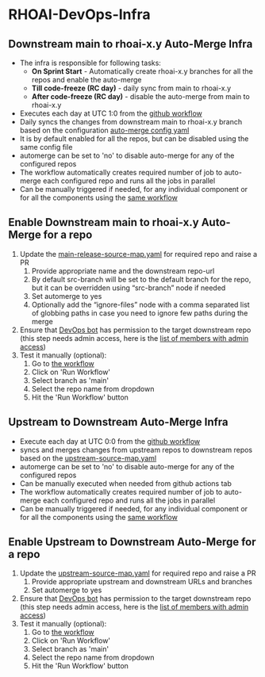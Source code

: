 RHOAI-DevOps-Infra
====================

Downstream main to rhoai-x.y Auto-Merge Infra
----------
* The infra is responsible for following tasks:
   * **On Sprint Start** - Automatically create rhoai-x.y branches for all the repos and enable the auto-merge
   * **Till code-freeze (RC day)** - daily sync from main to rhoai-x.y
   * **After code-freeze (RC day)** - disable the auto-merge from main to rhoai-x.y 
* Executes each day at UTC 1:0 from the [github workflow](https://github.com/red-hat-data-services/rhods-devops-infra/actions/workflows/main-release-auto-merge.yaml)
* Daily syncs the changes from downstream main to rhoai-x.y branch based on the configuration [auto-merge config yaml](https://github.com/red-hat-data-services/rhods-devops-infra/blob/main/src/config/main-release-source-map.yaml)
* It is by default enabled for all the repos, but can be disabled using the same config file
* automerge can be set to 'no' to disable auto-merge for any of the configured repos
* The workflow automatically creates required number of job to auto-merge each configured repo and runs all the jobs in parallel
* Can be manually triggered if needed, for any individual component or for all the components using the [same workflow](https://github.com/red-hat-data-services/rhods-devops-infra/actions/workflows/main-release-auto-merge.yaml)

Enable Downstream main to rhoai-x.y Auto-Merge for a repo
-----------------------------
1. Update the [main-release-source-map.yaml](https://github.com/red-hat-data-services/rhods-devops-infra/blob/main/src/config/main-release-source-map.yaml) for required repo and raise a PR
   1. Provide appropriate name and the downstream repo-url
   2. By default src-branch will be set to the default branch for the repo, but it can be overridden using “src-branch” node if needed
   3. Set automerge to yes
   4. Optionally add the “ignore-files” node with a comma separated list of globbing paths in case you need to ignore few paths during the merge
2. Ensure that [DevOps bot](https://github.com/organizations/red-hat-data-services/settings/installations/36825452) has permission to the target downstream repo (this step needs admin access, here is the [list of members with admin access](https://github.com/orgs/red-hat-data-services/people?query=role%3Aowner))
3. Test it manually (optional):
   1. Go to [the workflow](https://github.com/red-hat-data-services/rhods-devops-infra/actions/workflows/main-release-auto-merge.yaml)
   2. Click on 'Run Workflow'
   3. Select branch as 'main'
   4. Select the repo name from dropdown
   5. Hit the 'Run Workflow' button

Upstream to Downstream Auto-Merge Infra
----------
* Execute each day at UTC 0:0 from the [github workflow](https://github.com/red-hat-data-services/rhods-devops-infra/actions/workflows/upstream-auto-merge.yaml)
* syncs and merges changes from upstream repos to downstream repos based on the [upstream-source-map.yaml](https://github.com/red-hat-data-services/rhods-devops-infra/blob/main/src/config/upstream-source-map.yaml)
* automerge can be set to 'no' to disable auto-merge for any of the configured repos
* Can be manually executed when needed from github actions tab
* The workflow automatically creates required number of job to auto-merge each configured repo and runs all the jobs in parallel
* Can be manually triggered if needed, for any individual component or for all the components using the [same workflow](https://github.com/red-hat-data-services/rhods-devops-infra/actions/workflows/upstream-auto-merge.yaml)


Enable Upstream to Downstream Auto-Merge for a repo
-----------------------------
1. Update the [upstream-source-map.yaml](https://github.com/red-hat-data-services/rhods-devops-infra/blob/main/src/config/upstream-source-map.yaml) for required repo and raise a PR
   1. Provide appropriate upstream and downstream URLs and branches
   2. Set automerge to yes
2. Ensure that [DevOps bot](https://github.com/organizations/red-hat-data-services/settings/installations/36825452) has permission to the target downstream repo (this step needs admin access, here is the [list of members with admin access](https://github.com/orgs/red-hat-data-services/people?query=role%3Aowner))
3. Test it manually (optional):
   1. Go to [the workflow](https://github.com/red-hat-data-services/rhods-devops-infra/actions/workflows/upstream-auto-merge.yaml)
   2. Click on 'Run Workflow'
   3. Select branch as 'main'
   4. Select the repo name from dropdown
   5. Hit the 'Run Workflow' button


